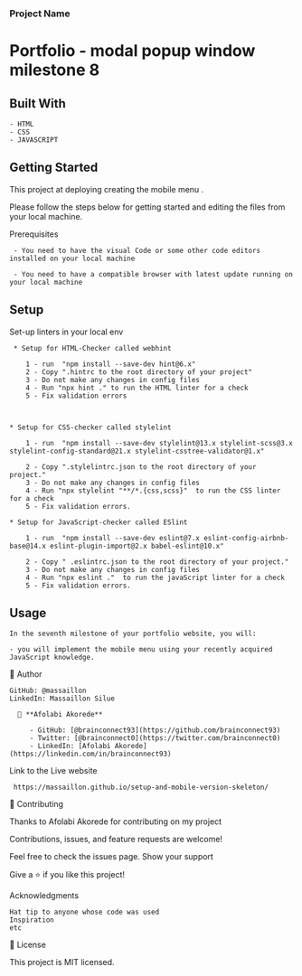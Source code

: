 ### Project Name

  # Portfolio - modal popup window  milestone 8

## Built With

    - HTML
    - CSS
    - JAVASCRIPT


## Getting Started  

  This project at deploying creating the mobile menu .

  Please follow the steps below for getting started and editing the files from your local machine.

   Prerequisites

     - You need to have the visual Code or some other code editors installed on your local machine

     - You need to have a compatible browser with latest update running on your local machine

      
## Setup
     
   Set-up linters in your local env

     * Setup for HTML-Checker called webhint

        1 - run  "npm install --save-dev hint@6.x"
        2 - Copy ".hintrc to the root directory of your project"
        3 - Do not make any changes in config files
        4 - Run "npx hint ." to run the HTML linter for a check
        5 - Fix validation errors


    
    * Setup for CSS-checker called stylelint

        1 - run  "npm install --save-dev stylelint@13.x stylelint-scss@3.x stylelint-config-standard@21.x stylelint-csstree-validator@1.x"

        2 - Copy ".stylelintrc.json to the root directory of your project."
        3 - Do not make any changes in config files
        4 - Run "npx stylelint "**/*.{css,scss}"  to run the CSS linter for a check
        5 - Fix validation errors.
    
    * Setup for JavaScript-checker called ESlint

        1 - run  "npm install --save-dev eslint@7.x eslint-config-airbnb-base@14.x eslint-plugin-import@2.x babel-eslint@10.x"

        2 - Copy " .eslintrc.json to the root directory of your project."
        3 - Do not make any changes in config files
        4 - Run "npx eslint ."  to run the javaScript linter for a check
        5 - Fix validation errors.

    
## Usage

    In the seventh milestone of your portfolio website, you will:

    - you will implement the mobile menu using your recently acquired JavaScript knowledge.



👤 Author

    GitHub: @massaillon
    LinkedIn: Massaillon Silue

      👤 **Afolabi Akorede**

         - GitHub: [@brainconnect93](https://github.com/brainconnect93)
         - Twitter: [@brainconnect0](https://twitter.com/brainconnect0)
         - LinkedIn: [Afolabi Akorede](https://linkedin.com/in/brainconnect93)


Link to the Live website

     https://massaillon.github.io/setup-and-mobile-version-skeleton/

🤝 Contributing

Thanks to Afolabi Akorede for contributing on my project

  
Contributions, issues, and feature requests are welcome!

Feel free to check the issues page.
Show your support

Give a ⭐️ if you like this project!

Acknowledgments

    Hat tip to anyone whose code was used
    Inspiration
    etc

📝 License

This project is MIT licensed.


    

